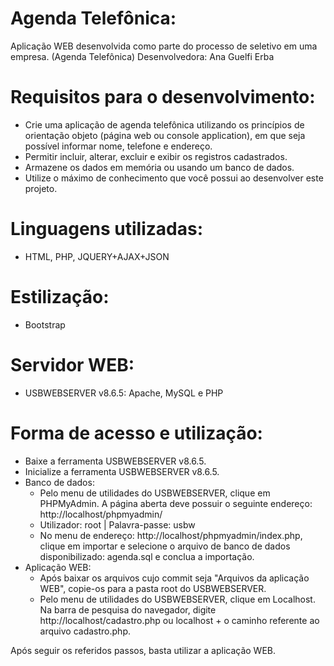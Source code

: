 # Agenda Telefônica:
Aplicação WEB desenvolvida como parte do processo de seletivo em uma empresa. (Agenda Telefônica)
Desenvolvedora: Ana Guelfi Erba

# Requisitos para o desenvolvimento:
- Crie uma aplicação de agenda telefônica utilizando os princípios de orientação objeto (página web ou console application), em que seja possível informar nome, telefone e endereço. 
- Permitir incluir, alterar, excluir e exibir os registros cadastrados. 
- Armazene os dados em memória ou usando um banco de dados.
- Utilize o máximo de conhecimento que você possui ao desenvolver este projeto.

# Linguagens utilizadas:
- HTML, PHP, JQUERY+AJAX+JSON

# Estilização:
- Bootstrap

# Servidor WEB:
- USBWEBSERVER v8.6.5: Apache, MySQL e PHP

# Forma de acesso e utilização:
- Baixe a ferramenta USBWEBSERVER v8.6.5.
- Inicialize a ferramenta USBWEBSERVER v8.6.5.
- Banco de dados:
  - Pelo menu de utilidades do USBWEBSERVER, clique em PHPMyAdmin. A página aberta deve possuir o seguinte endereço: http://localhost/phpmyadmin/
  - Utilizador: root | Palavra-passe: usbw
  - No menu de endereço: http://localhost/phpmyadmin/index.php, clique em importar e selecione o arquivo de banco de dados disponibilizado: agenda.sql e conclua a importação.
- Aplicação WEB:
  - Após baixar os arquivos cujo commit seja "Arquivos da aplicação WEB", copie-os para a pasta root do USBWEBSERVER.
  - Pelo menu de utilidades do USBWEBSERVER, clique em Localhost. Na barra de pesquisa do navegador, digite http://localhost/cadastro.php ou localhost + o caminho referente ao arquivo cadastro.php.
  
Após seguir os referidos passos, basta utilizar a aplicação WEB.
